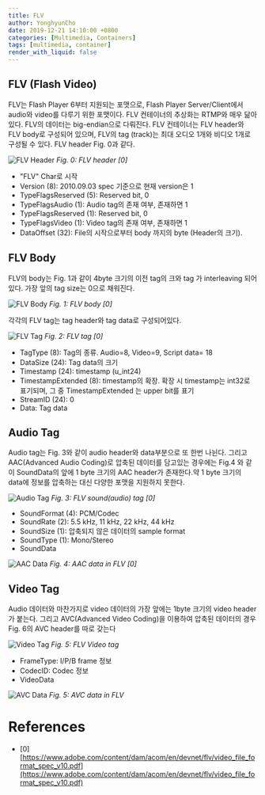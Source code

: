 ```yaml
---
title: FLV
author: YonghyunCho
date: 2019-12-21 14:10:00 +0800
categories: [Multimedia, Containers]
tags: [multimedia, container]
render_with_liquid: false
---
```


## FLV (Flash Video)

FLV는 Flash Player 6부터 지원되는 포맷으로, Flash Player Server/Client에서 audio와 video를 다루기 위한 포맷이다. FLV 컨테이너의 추상화는 RTMP와 매우 닮아있다. FLV의 데이터는 big-endian으로 다뤄진다. FLV 컨테이너는 FLV header와 FLV body로 구성되어 있으며, FLV의 tag (track)는 최대 오디오 1개와 비디오 1개로 구성될 수 있다. FLV header Fig. 0과 같다.

![FLV Header](/assets/img/post/multimedia_container/flv/flv-header.png)
_Fig. 0: FLV header [0]_

- "FLV" Char로 시작
- Version (8): 2010.09.03 spec 기준으로 현재 version은 1
- TypeFlagsReserved (5): Reserved bit, 0
- TypeFlagsAudio (1): Audio tag의 존재 여부, 존재하면 1
- TypeFlagsReserved (1): Reserved bit, 0
- TypeFlagsVideo (1): Video tag의 존재 여부, 존재하면 1
- DataOffset (32): File의 시작으로부터 body 까지의 byte (Header의 크기). 

## FLV Body

FLV의 body는 Fig. 1과 같이 4byte 크기의 이전 tag의 크와 tag 가 interleaving  되어있다. 가장 앞의 tag size는 0으로 채워진다.


![FLV Body](/assets/img/post/multimedia_container/flv/flv-body.png)
_Fig. 1: FLV body [0]_

각각의 FLV tag는 tag header와 tag data로 구성되어있다. 

![FLV Tag](/assets/img/post/multimedia_container/flv/flv-tag.png)
_Fig. 2: FLV tag [0]_

- TagType (8): Tag의 종류. Audio=8, Video=9, Script data= 18
- DataSize (24): Tag data의 크기
- Timestamp (24): timestamp (u_int24)
- TimestampExtended (8): timestamp의 확장. 확장 시 timestamp는 int32로 표기되며, 그 중 TimestampExtended 는 upper bit를 표기
- StreamID (24): 0
- Data: Tag data

## Audio Tag

Audio tag는 Fig. 3와 같이 audio  header와 data부분으로 또 한번 나뉜다. 그리고 AAC(Advanced Audio Coding)로 압축된 데이터를 담고있는 경우에는 Fig.4 와 같이 SoundData의 앞에 1 byte 크기의 AAC header가 존재한다.약 1 byte 크기의 data에 정보를 압축하는 대신 다양한 포맷을 지원하지 못한다.

![Audio Tag](/assets/img/post/multimedia_container/flv/audio-tag.png)
_Fig. 3: FLV sound(audio) tag [0]_

- SoundFormat (4): PCM/Codec
- SoundRate (2): 5.5 kHz, 11 kHz, 22 kHz, 44 kHz
- SoundSize (1): 압축되지 않은 데이터의 sample format
- SoundType (1): Mono/Stereo
- SoundData


![AAC Data](/assets/img/post/multimedia_container/flv//aac-data.png)
_Fig. 4: AAC data in FLV [0]_


## Video Tag
Audio 데이터와 마찬가지로 video 데이터의 가장 앞에는 1byte 크기의 video header가 붙는다. 그리고 AVC(Advanced Video Coding)을 이용하여 압축된 데이터의 경우 Fig. 6의 AVC header를 따로 갖는다

![Video Tag](/assets/img/post/multimedia_container/flv/video-tag.png)
_Fig. 5: FLV Video tag_

- FrameType: I/P/B frame 정보
- CodecID: Codec 정보
- VideoData

![AVC Data](/assets/img/post/multimedia_container/flv/avc-data.png)
_Fig. 5: AVC data in FLV_

# References

- [0] [https://www.adobe.com/content/dam/acom/en/devnet/flv/video_file_format_spec_v10.pdf](https://www.adobe.com/content/dam/acom/en/devnet/flv/video_file_format_spec_v10.pdf)